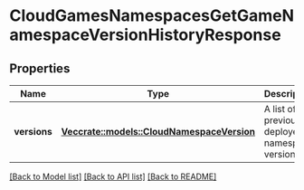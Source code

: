 # CloudGamesNamespacesGetGameNamespaceVersionHistoryResponse

## Properties

Name | Type | Description | Notes
------------ | ------------- | ------------- | -------------
**versions** | [**Vec<crate::models::CloudNamespaceVersion>**](CloudNamespaceVersion.md) | A list of previously deployed namespace versions. | 

[[Back to Model list]](../README.md#documentation-for-models) [[Back to API list]](../README.md#documentation-for-api-endpoints) [[Back to README]](../README.md)


